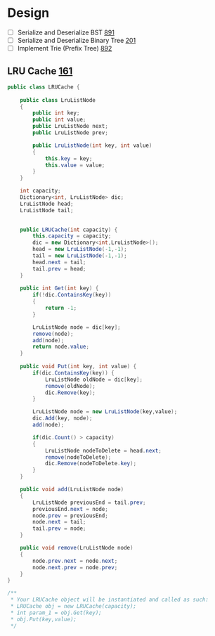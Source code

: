 
# Design

- [ ] Serialize and Deserialize BST [891](https://leetcode.com/explore/interview/card/microsoft/51/design/891/)
- [ ] Serialize and Deserialize Binary Tree [201](https://leetcode.com/explore/interview/card/microsoft/51/design/201/)
- [ ] Implement Trie (Prefix Tree) [892](https://leetcode.com/explore/interview/card/microsoft/51/design/892/)

## LRU Cache [161](https://leetcode.com/explore/interview/card/microsoft/51/design/161/)

```C#
public class LRUCache {
    
    public class LruListNode 
    {
        public int key;
        public int value;
        public LruListNode next;
        public LruListNode prev;

        public LruListNode(int key, int value)
        {
            this.key = key;
            this.value = value;
        }
    }

    int capacity;
    Dictionary<int, LruListNode> dic;
    LruListNode head;
    LruListNode tail;

    
    public LRUCache(int capacity) {
        this.capacity = capacity;
        dic = new Dictionary<int,LruListNode>();
        head = new LruListNode(-1,-1);
        tail = new LruListNode(-1,-1);
        head.next = tail;
        tail.prev = head;
    }
    
    public int Get(int key) {
        if(!dic.ContainsKey(key))
        {
            return -1;
        }

        LruListNode node = dic[key];
        remove(node);
        add(node);
        return node.value;
    }
    
    public void Put(int key, int value) {
        if(dic.ContainsKey(key)) {
            LruListNode oldNode = dic[key];
            remove(oldNode);
            dic.Remove(key);
        }

        LruListNode node = new LruListNode(key,value);
        dic.Add(key, node);
        add(node);

        if(dic.Count() > capacity)
        {
            LruListNode nodeToDelete = head.next;
            remove(nodeToDelete);
            dic.Remove(nodeToDelete.key);
        }
    }

    public void add(LruListNode node) 
    {
        LruListNode previousEnd = tail.prev;
        previousEnd.next = node;
        node.prev = previousEnd;
        node.next = tail;
        tail.prev = node;
    }

    public void remove(LruListNode node)
    {
        node.prev.next = node.next;
        node.next.prev = node.prev;
    }
}

/**
 * Your LRUCache object will be instantiated and called as such:
 * LRUCache obj = new LRUCache(capacity);
 * int param_1 = obj.Get(key);
 * obj.Put(key,value);
 */
```
